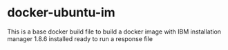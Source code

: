 # docker-ubuntu-im
This is a base docker build file to build a docker image with IBM installation manager 1.8.6 installed ready to run a response file
